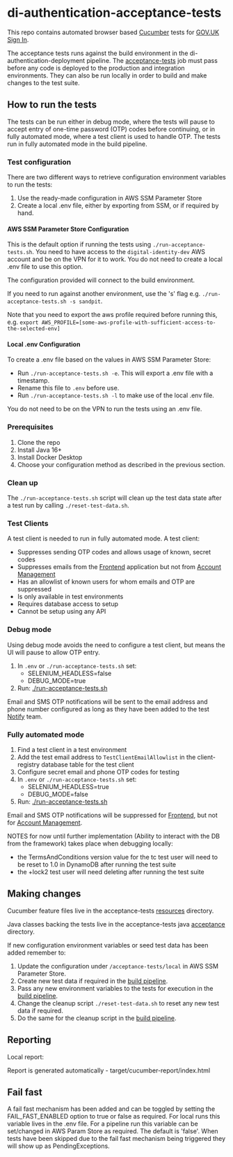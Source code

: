 # di-authentication-acceptance-tests

This repo contains automated browser based [Cucumber](https://cucumber.io/) tests for [GOV.UK Sign In](https://auth-tech-docs.london.cloudapps.digital/).

 The acceptance tests runs against the build environment in the di-authentication-deployment pipeline. The [acceptance-tests](https://cd.gds-reliability.engineering/teams/verify/pipelines/di-authentication-deployment/jobs/acceptance-tests) job must pass before any code is deployed to the production and integration environments. They can also be run locally in order to build and make changes to the test suite.

## How to run the tests

The tests can be run either in debug mode, where the tests will pause to accept entry of one-time password (OTP) codes before continuing, or in fully automated mode, where a test client is used to handle OTP.  The tests run in fully automated mode in the build pipeline.



### Test configuration

There are two different ways to retrieve configuration environment variables to run the tests:

1. Use the ready-made configuration in AWS SSM Parameter Store
2. Create a local .env file, either by exporting from SSM, or if required by hand.

#### AWS SSM Parameter Store Configuration

This is the default option if running the tests using `./run-acceptance-tests.sh`.  You need to have access to the `digital-identity-dev` AWS account and be on the VPN for it to work.  You do not need to create a local .env file to use this option.

The configuration provided will connect to the build environment.

If you need to run against another environment, use the 's' flag e.g. `./run-acceptance-tests.sh -s sandpit`.

Note that you need to export the aws profile required before running this, e.g. `export AWS_PROFILE=[some-aws-profile-with-sufficient-access-to-the-selected-env]`

#### Local .env Configuration

To create a .env file based on the values in AWS SSM Parameter Store:

- Run `./run-acceptance-tests.sh -e`.  This will export a .env file with a timestamp.
- Rename this file to `.env` before use.
- Run `./run-acceptance-tests.sh -l` to make use of the local .env file.

You do not need to be on the VPN to run the tests using an .env file.

### Prerequisites

1. Clone the repo
2. Install Java 16+
3. Install Docker Desktop
4. Choose your configuration method as described in the previous section.

### Clean up

The `./run-acceptance-tests.sh` script will clean up the test data state after a test run by calling `./reset-test-data.sh`.

### Test Clients

A test client is needed to run in fully automated mode.  A test client:

-   Suppresses sending OTP codes and allows usage of known, secret codes
-   Suppresses emails from the [Frontend](https://github.com/alphagov/di-authentication-frontend) application but not from [Account Management](https://github.com/alphagov/di-authentication-account-management)
-   Has an allowlist of known users for whom emails and OTP are suppressed
-   Is only available in test environments
-   Requires database access to setup
-   Cannot be setup using any API

### Debug mode

Using debug mode avoids the need to configure a test client, but means the UI will pause to allow OTP entry.

1.  In `.env` or `./run-acceptance-tests.sh` set:
    - SELENIUM_HEADLESS=false
    - DEBUG_MODE=true
1.  Run: [./run-acceptance-tests.sh](run-acceptance-tests.sh)

Email and SMS OTP notifications will be sent to the email address and phone number configured as long as they have been added to the test [Notify](https://www.notifications.service.gov.uk/) team.

### Fully automated mode

1.  Find a test client in a test environment
1.  Add the test email address to `TestClientEmailAllowlist` in the client-registry database table for the test client
1.  Configure secret email and phone OTP codes for testing
1.  In `.env` or `./run-acceptance-tests.sh` set:
    - SELENIUM_HEADLESS=true
    - DEBUG_MODE=false
1.  Run: [./run-acceptance-tests.sh](run-acceptance-tests.sh)

Email and SMS OTP notifications will be suppressed for [Frontend](https://github.com/alphagov/di-authentication-frontend), but not for [Account Management](https://github.com/alphagov/di-authentication-account-management).

NOTES for now until further implementation (Ability to interact with the DB from the framework) takes place when debugging locally:
- the TermsAndConditions version value for the tc test user will need to be reset to 1.0 in DynamoDB after running the test suite
- the +lock2 test user will need deleting after running the test suite

## Making changes

Cucumber feature files live in the acceptance-tests [resources](acceptance-tests/src/test/resources/uk/gov/di/test/acceptance/) directory.

Java classes backing the tests live in the acceptance-tests java [acceptance](acceptance-tests/src/test/java/uk/gov/di/test/step_definitions/) directory.

If new configuration environment variables or seed test data has been added remember to:

1. Update the configuration under `/acceptance-tests/local` in AWS SSM Parameter Store.
2. Create new test data if required in the [build pipeline](https://github.com/alphagov/di-infrastructure/blob/main/ci/tasks/generate-test-users-seed-data.yml).
3. Pass any new environment variables to the tests for execution in the [build pipeline](https://github.com/alphagov/di-infrastructure/blob/9b1ae3c9a3114790ac758d7ac5cf4a28a470112b/ci/di-deployment-pipeline.yml#L1824).
4. Change the cleanup script `./reset-test-data.sh` to reset any new test data if required.
5. Do the same for the cleanup script in the [build pipeline](https://github.com/alphagov/di-infrastructure/blob/main/ci/tasks/reset-test-data.yml).

## Reporting

Local report:

Report is generated automatically - target/cucumber-report/index.html

## Fail fast

A fail fast mechanism has been added and can be toggled by setting the FAIL_FAST_ENABLED option to true or false as required.
For local runs this variable lives in the .env file.
For a pipeline run this variable can be set/changed in AWS Param Store as required. The default is 'false'.
When tests have been skipped due to the fail fast mechanism being triggered they will show up as PendingExceptions.
